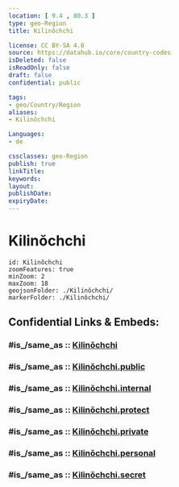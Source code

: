 ```yaml
---
location: [ 9.4 , 80.3 ] 
type: geo-Region
title: Kilinŏchchi

license: CC BY-SA 4.0
source: https://datahub.io/core/country-codes
isDeleted: false
isReadOnly: false
draft: false
confidential: public

tags:
- geo/Country/Region
aliases:
- Kilinŏchchi

Languages:
- de

cssclasses: geo-Region
publish: true
linkTitle: 
keywords: 
layout: 
publishDate: 
expiryDate: 
---
```


# Kilinŏchchi

```leaflet
id: Kilinŏchchi
zoomFeatures: true 
minZoom: 2 
maxZoom: 18
geojsonFolder: ./Kilinŏchchi/
markerFolder: ./Kilinŏchchi/
```


## Confidential Links & Embeds: 

### #is_/same_as :: [Kilinŏchchi](/_Standards/Earth/Continent/Asia/Asia~South/Sri_Lanka/Districts~Sri_Lanka/Kilinŏchchi.md) 

### #is_/same_as :: [Kilinŏchchi.public](/_public/Earth/Continent/Asia/Asia~South/Sri_Lanka/Districts~Sri_Lanka/Kilinŏchchi.public.md) 

### #is_/same_as :: [Kilinŏchchi.internal](/_internal/Earth/Continent/Asia/Asia~South/Sri_Lanka/Districts~Sri_Lanka/Kilinŏchchi.internal.md) 

### #is_/same_as :: [Kilinŏchchi.protect](/_protect/Earth/Continent/Asia/Asia~South/Sri_Lanka/Districts~Sri_Lanka/Kilinŏchchi.protect.md) 

### #is_/same_as :: [Kilinŏchchi.private](/_private/Earth/Continent/Asia/Asia~South/Sri_Lanka/Districts~Sri_Lanka/Kilinŏchchi.private.md) 

### #is_/same_as :: [Kilinŏchchi.personal](/_personal/Earth/Continent/Asia/Asia~South/Sri_Lanka/Districts~Sri_Lanka/Kilinŏchchi.personal.md) 

### #is_/same_as :: [Kilinŏchchi.secret](/_secret/Earth/Continent/Asia/Asia~South/Sri_Lanka/Districts~Sri_Lanka/Kilinŏchchi.secret.md)

